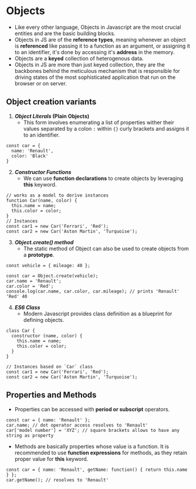 # Objects
- Like every other language, Objects in Javascript are the most crucial entities and are the basic building blocks.
- Objects in JS are of the **reference types**, meaning whenever an object is **referenced** like passing it to a function as an argument, or assigning it to an identifier, it's done by accessing it's **address** in the memory.
- Objects are a **keyed** collection of heterogenous data.
- Objects in JS are more than just keyed collection, they are the backbones behind the meticulous mechanism that is responsible for driving states of the most sophisticated application that run on the browser or on server.

## Object creation variants

1. **_Object Literals_ (Plain Objects)**
    - This form involves enumerating a list of properties wither their values separated by a colon `:` within `{}` curly brackets and assigns it to an identifier.
```
const car = {
  name: 'Renault',
  color: 'Black'
}
```

2. **_Constructor Functions_**
    - We can use **function declarations** to create objects by leveraging **this** keyword.

```
// works as a model to derive instances
function Car(name, color) {
  this.name = name;
  this.color = color;
}
// Instances
const car1 = new Car('Ferrari', 'Red');
const car2 = new Car('Aston Martin', 'Turquoise');
```

3. **_Object.create() method_**
   - The static method of Object can also be used to create objects from a **prototype**.
```
const vehicle = { mileage: 40 };

const car = Object.create(vehicle);
car.name = 'Renault';
car.color = 'Red';
console.log(car.name, car.color, car.mileage); // prints 'Renault' 'Red' 40
```

4. **_ES6 Class_**
    - Modern Javascript provides class definition as a blueprint for defining objects.
```
class Car {
  constructor (name, color) {
    this.name = name;
    this.color = color;
  }
}

// Instances based on `Car` class
const car1 = new Car('Ferrari', 'Red');
const car2 = new Car('Aston Martin', 'Turquoise');
```

## Properties and Methods
- Properties can be accessed with **period or subscript** operators.
```
const car = { name: 'Renault' };
car.name; // dot operator access resolves to 'Renault'
car['model number'] = 'XYZ'; // square brackets allows to have any string as property 
```
- Methods are basically properties whose value is a function. It is recommended to use **function expressions** for methods, as they retain proper value for **this** keyword.
```
const car = { name: 'Renault', getName: function() { return this.name } };
car.getName(); // resolves to 'Renault'
```
